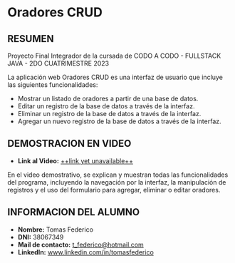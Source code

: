 # Oradores CRUD

## RESUMEN

Proyecto Final Integrador de la cursada de CODO A CODO - FULLSTACK JAVA - 2DO CUATRIMESTRE 2023

La aplicación web Oradores CRUD es una interfaz de usuario que incluye las siguientes funcionalidades:

- Mostrar un listado de oradores a partir de una base de datos.
- Editar un registro de la base de datos a través de la interfaz.
- Eliminar un registro de la base de datos a través de la interfaz.
- Agregar un nuevo registro de la base de datos a través de la interfaz.

## DEMOSTRACION EN VIDEO

- **Link al Video:** [++link yet unavailable++](#)

En el video demostrativo, se explican y muestran todas las funcionalidades del programa, incluyendo la navegación por la interfaz, la manipulación de registros y el uso del formulario para agregar, eliminar o editar oradores.

## INFORMACION DEL ALUMNO 
- **Nombre:** Tomas Federico
- **DNI:** 38067349
- **Mail de contacto:** t_federico@hotmail.com
- **LinkedIn:** www.linkedin.com/in/tomasfederico
